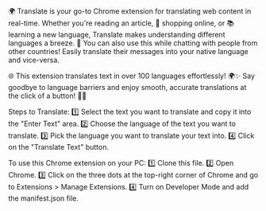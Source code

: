 🌍 Translate is your go-to Chrome extension for translating web content in real-time. Whether you're reading an article, 🛒 shopping online,
or 📚 learning a new language, Translate makes understanding different languages a breeze.
💬 You can also use this while chatting with people from other countries! Easily translate their messages into your native language and vice-versa.

🌐 This extension translates text in over 100 languages effortlessly! 🌍✨
Say goodbye to language barriers and enjoy smooth, accurate translations at the click of a button! 💬🚀

Steps to Translate:
1️⃣ Select the text you want to translate and copy it into the "Enter Text" area.
2️⃣ Choose the language of the text you want to translate.
3️⃣ Pick the language you want to translate your text into.
4️⃣ Click on the "Translate Text" button.

To use this Chrome extension on your PC:
1️⃣ Clone this file.
2️⃣ Open Chrome.
3️⃣ Click on the three dots at the top-right corner of Chrome and go to Extensions > Manage Extensions.
4️⃣ Turn on Developer Mode and add the manifest.json file.
